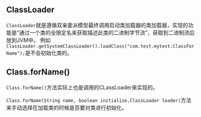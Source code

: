 ## ClassLoader
`ClassLoader`就是遵循双亲委派模型最终调用启动类加载器的类加载器，实现的功能是“通过一个类的全限定名来获取描述此类的二进制字节流”，获取到二进制流后放到JVM中。
例如`ClassLoader.getSystemClassLoader().loadClass("com.test.mytest.ClassForName");`是不会初始化类的。

## Class.forName()
`Class.forName()`方法实际上也是调用的CLassLoader来实现的。

`Class.forName(String name, boolean initialize,ClassLoader loader)`方法来手动选择在加载类的时候是否要对类进行初始化。